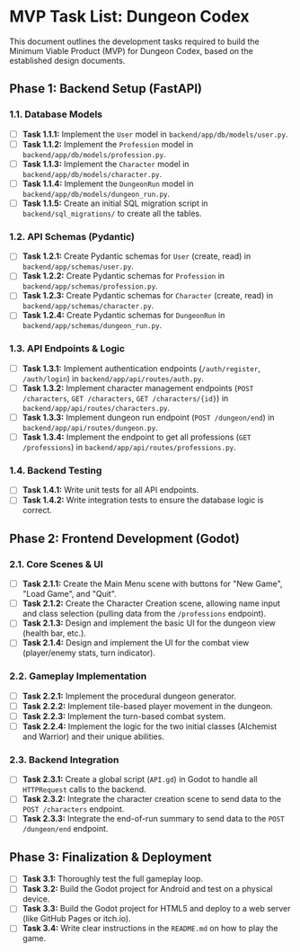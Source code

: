 # MVP Task List: Dungeon Codex

This document outlines the development tasks required to build the Minimum Viable Product (MVP) for Dungeon Codex, based on the established design documents.

## Phase 1: Backend Setup (FastAPI)

### 1.1. Database Models

-   [ ] **Task 1.1.1:** Implement the `User` model in `backend/app/db/models/user.py`.
-   [ ] **Task 1.1.2:** Implement the `Profession` model in `backend/app/db/models/profession.py`.
-   [ ] **Task 1.1.3:** Implement the `Character` model in `backend/app/db/models/character.py`.
-   [ ] **Task 1.1.4:** Implement the `DungeonRun` model in `backend/app/db/models/dungeon_run.py`.
-   [ ] **Task 1.1.5:** Create an initial SQL migration script in `backend/sql_migrations/` to create all the tables.

### 1.2. API Schemas (Pydantic)

-   [ ] **Task 1.2.1:** Create Pydantic schemas for `User` (create, read) in `backend/app/schemas/user.py`.
-   [ ] **Task 1.2.2:** Create Pydantic schemas for `Profession` in `backend/app/schemas/profession.py`.
-   [ ] **Task 1.2.3:** Create Pydantic schemas for `Character` (create, read) in `backend/app/schemas/character.py`.
-   [ ] **Task 1.2.4:** Create Pydantic schemas for `DungeonRun` in `backend/app/schemas/dungeon_run.py`.

### 1.3. API Endpoints & Logic

-   [ ] **Task 1.3.1:** Implement authentication endpoints (`/auth/register`, `/auth/login`) in `backend/app/api/routes/auth.py`.
-   [ ] **Task 1.3.2:** Implement character management endpoints (`POST /characters`, `GET /characters`, `GET /characters/{id}`) in `backend/app/api/routes/characters.py`.
-   [ ] **Task 1.3.3:** Implement dungeon run endpoint (`POST /dungeon/end`) in `backend/app/api/routes/dungeon.py`.
-   [ ] **Task 1.3.4:** Implement the endpoint to get all professions (`GET /professions`) in `backend/app/api/routes/professions.py`.

### 1.4. Backend Testing

-   [ ] **Task 1.4.1:** Write unit tests for all API endpoints.
-   [ ] **Task 1.4.2:** Write integration tests to ensure the database logic is correct.

## Phase 2: Frontend Development (Godot)

### 2.1. Core Scenes & UI

-   [ ] **Task 2.1.1:** Create the Main Menu scene with buttons for "New Game", "Load Game", and "Quit".
-   [ ] **Task 2.1.2:** Create the Character Creation scene, allowing name input and class selection (pulling data from the `/professions` endpoint).
-   [ ] **Task 2.1.3:** Design and implement the basic UI for the dungeon view (health bar, etc.).
-   [ ] **Task 2.1.4:** Design and implement the UI for the combat view (player/enemy stats, turn indicator).

### 2.2. Gameplay Implementation

-   [ ] **Task 2.2.1:** Implement the procedural dungeon generator.
-   [ ] **Task 2.2.2:** Implement tile-based player movement in the dungeon.
-   [ ] **Task 2.2.3:** Implement the turn-based combat system.
-   [ ] **Task 2.2.4:** Implement the logic for the two initial classes (Alchemist and Warrior) and their unique abilities.

### 2.3. Backend Integration

-   [ ] **Task 2.3.1:** Create a global script (`API.gd`) in Godot to handle all `HTTPRequest` calls to the backend.
-   [ ] **Task 2.3.2:** Integrate the character creation scene to send data to the `POST /characters` endpoint.
-   [ ] **Task 2.3.3:** Integrate the end-of-run summary to send data to the `POST /dungeon/end` endpoint.

## Phase 3: Finalization & Deployment

-   [ ] **Task 3.1:** Thoroughly test the full gameplay loop.
-   [ ] **Task 3.2:** Build the Godot project for Android and test on a physical device.
-   [ ] **Task 3.3:** Build the Godot project for HTML5 and deploy to a web server (like GitHub Pages or itch.io).
-   [ ] **Task 3.4:** Write clear instructions in the `README.md` on how to play the game.
